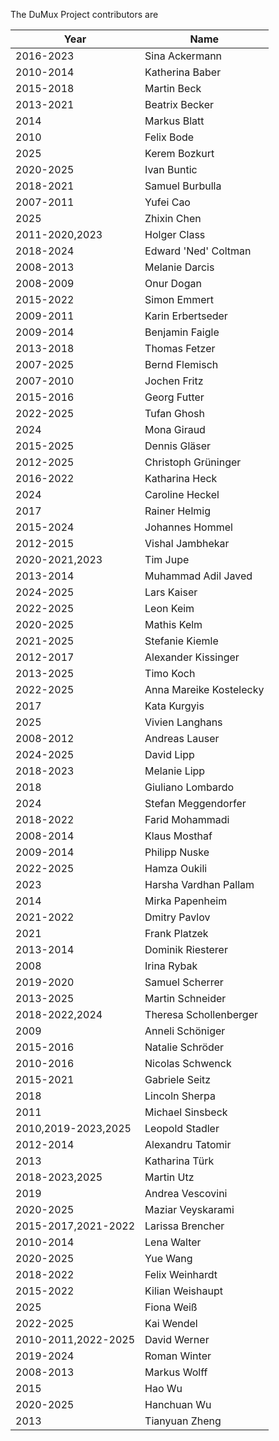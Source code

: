 The DuMux Project contributors are

| Year       | Name                       |
|------------|----------------------------|
| 2016-2023  | Sina Ackermann             |
| 2010-2014  | Katherina Baber            |
| 2015-2018  | Martin Beck                |
| 2013-2021  | Beatrix Becker             |
| 2014       | Markus Blatt               |
| 2010       | Felix Bode                 |
| 2025       | Kerem Bozkurt              |
| 2020-2025  | Ivan Buntic                |
| 2018-2021  | Samuel Burbulla            |
| 2007-2011  | Yufei Cao                  |
| 2025       | Zhixin Chen                |
| 2011-2020,2023  | Holger Class          |
| 2018-2024  | Edward 'Ned' Coltman       |
| 2008-2013  | Melanie Darcis             |
| 2008-2009  | Onur Dogan                 |
| 2015-2022  | Simon Emmert               |
| 2009-2011  | Karin Erbertseder          |
| 2009-2014  | Benjamin Faigle            |
| 2013-2018  | Thomas Fetzer              |
| 2007-2025  | Bernd Flemisch             |
| 2007-2010  | Jochen Fritz               |
| 2015-2016  | Georg Futter               |
| 2022-2025  | Tufan Ghosh                |
| 2024       | Mona Giraud                |
| 2015-2025  | Dennis Gläser              |
| 2012-2025  | Christoph Grüninger        |
| 2016-2022  | Katharina Heck             |
| 2024       | Caroline Heckel            |
| 2017       | Rainer Helmig              |
| 2015-2024  | Johannes Hommel            |
| 2012-2015  | Vishal Jambhekar           |
| 2020-2021,2023  | Tim Jupe              |
| 2013-2014  | Muhammad Adil Javed        |
| 2024-2025  | Lars Kaiser                |
| 2022-2025  | Leon Keim                  |
| 2020-2025  | Mathis Kelm                |
| 2021-2025  | Stefanie Kiemle            |
| 2012-2017  | Alexander Kissinger        |
| 2013-2025  | Timo Koch                  |
| 2022-2025  | Anna Mareike Kostelecky    |
| 2017       | Kata Kurgyis               |
| 2025       | Vivien Langhans            |
| 2008-2012  | Andreas Lauser             |
| 2024-2025  | David Lipp                 |
| 2018-2023  | Melanie Lipp               |
| 2018       | Giuliano Lombardo          |
| 2024       | Stefan Meggendorfer        |
| 2018-2022  | Farid Mohammadi            |
| 2008-2014  | Klaus Mosthaf              |
| 2009-2014  | Philipp Nuske              |
| 2022-2025  | Hamza Oukili               |
| 2023       | Harsha Vardhan Pallam      |
| 2014       | Mirka Papenheim            |
| 2021-2022  | Dmitry Pavlov              |
| 2021       | Frank Platzek              |
| 2013-2014  | Dominik Riesterer          |
| 2008       | Irina Rybak                |
| 2019-2020  | Samuel Scherrer            |
| 2013-2025  | Martin Schneider           |
| 2018-2022,2024  | Theresa Schollenberger     |
| 2009       | Anneli Schöniger           |
| 2015-2016  | Natalie Schröder           |
| 2010-2016  | Nicolas Schwenck           |
| 2015-2021  | Gabriele Seitz             |
| 2018       | Lincoln Sherpa             |
| 2011       | Michael Sinsbeck           |
| 2010,2019-2023,2025  | Leopold Stadler       |
| 2012-2014  | Alexandru Tatomir          |
| 2013       | Katharina Türk             |
| 2018-2023,2025  | Martin Utz                 |
| 2019       | Andrea Vescovini           |
| 2020-2025  | Maziar Veyskarami          |
| 2015-2017,2021-2022  | Larissa Brencher |
| 2010-2014  | Lena Walter                |
| 2020-2025  | Yue Wang                   |
| 2018-2022  | Felix Weinhardt            |
| 2015-2022  | Kilian Weishaupt           |
| 2025       | Fiona Weiß                 |
| 2022-2025  | Kai Wendel                 |
| 2010-2011,2022-2025  | David Werner          |
| 2019-2024  | Roman Winter               |
| 2008-2013  | Markus Wolff               |
| 2015       | Hao Wu                     |
| 2020-2025  | Hanchuan Wu                |
| 2013       | Tianyuan Zheng             |
